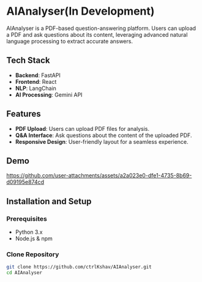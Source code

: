 # AIAnalyser(In Development)

AIAnalyser is a PDF-based question-answering platform. Users can upload a PDF and ask questions about its content, leveraging advanced natural language processing to extract accurate answers.

## Tech Stack

- **Backend**: FastAPI
- **Frontend**: React
- **NLP**: LangChain
- **AI Processing**: Gemini API

## Features

- **PDF Upload**: Users can upload PDF files for analysis.
- **Q&A Interface**: Ask questions about the content of the uploaded PDF.
- **Responsive Design**: User-friendly layout for a seamless experience.

## Demo

https://github.com/user-attachments/assets/a2a023e0-dfe1-4735-8b69-d09195e874cd

## Installation and Setup

### Prerequisites

- Python 3.x
- Node.js & npm

### Clone Repository

```bash
git clone https://github.com/ctrlKshav/AIAnalyser.git
cd AIAnalyser
